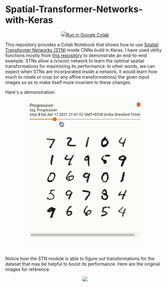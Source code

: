 # Spatial-Transformer-Networks-with-Keras

<div align="center"><a target="_blank" href="https://colab.research.google.com/github/sayakpaul/Spatial-Transformer-Networks-with-Keras/blob/main/STN.ipynb"><img src="https://www.tensorflow.org/images/colab_logo_32px.png" />Run in Google Colab</a></div>

This repository provides a Colab Notebook that shows how to use [Spatial Transformer Networks (STN)](https://arxiv.org/abs/1506.02025) inside CNNs build in Keras. I have used utility functions mostly from [this repository](https://github.com/kevinzakka/spatial-transformer-network) to demonstrate an end-to-end example. STNs allow a (vision) network to learn the optimal spatial transformations for maximizing its performance. In other words, we can expect when STNs are incorporated inside a network, it would learn how much to rotate or crop (or any affine transformations) the given input images so as to make itself more invariant to these changes.

Here's a demonstration:

<div align="center">
<img src="Demo.gif"></img>
</div>
<br>

Notice how the STN module is able to figure out transformations for the dataset that may be helpful to boost its performance. Here are the original images for reference:

<div align="center">
<img src="https://i.ibb.co/1bQys44/image.png"></img>
</div>
